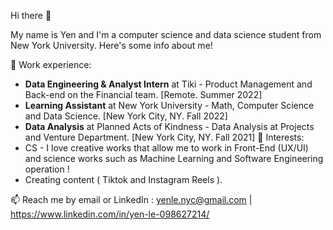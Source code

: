 Hi there 👋

My name is Yen and I'm a computer science and data science student from New York University. Here's some info about me!

👀 Work experience:

- **Data Engineering & Analyst Intern** at Tiki - Product Management and Back-end on the Financial team. [Remote. Summer 2022]
- **Learning Assistant** at New York University - Math, Computer Science and  Data Science. [New York City, NY. Fall 2022]
- **Data Analysis** at Planned Acts of Kindness - Data Analysis at Projects and Venture Department. [New York City, NY. Fall 2021]
🌱 Interests:
- CS - I love creative works that allow me to work in Front-End (UX/UI) and science works such as Machine Learning and Software Engineering operation !
- Creating content ( Tiktok and Instagram Reels ).

📫 Reach me by email or LinkedIn : yenle.nyc@gmail.com | https://www.linkedin.com/in/yen-le-098627214/


